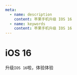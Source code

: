 ```yaml
---
meta:
  - name: description
    content: 苹果手机升级 IOS 16
  - name: keywords
    content: 苹果手机升级 IOS 16
---
```


# iOS 16

升级`IOS 16`啦，体验体验

<div class="ctn">
  <PhoneSnapshot url="https://z.wiki/autoupload/2022-09-13/5d0340319cbb4937a2db1fe2e7d0c581.IMG_8310.PNG" title="苹果手机升级 IOS 16" alt="苹果手机升级 IOS 16" />

  <PhoneSnapshot url="https://z.wiki/autoupload/2022-09-13/b43fce2236b648d1aa6c5741b411873d.IMG_8311.PNG" title="苹果手机升级 IOS 16" alt="苹果手机升级 IOS 16" />

  <PhoneSnapshot url="https://z.wiki/autoupload/2022-09-13/b22aa33eb7d34535aaf871be004c09ff.IMG_A604D4E2A133-1.jpeg" title="苹果手机升级 IOS 16" alt="苹果手机升级 IOS 16" />
</div>
